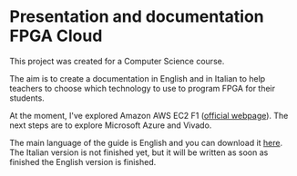 # Presentation and documentation FPGA Cloud

This project was created for a Computer Science course.

The aim is to create a documentation in English and in Italian to help teachers to choose which technology to use to program FPGA for their students.

At the moment, I've explored Amazon AWS EC2 F1 ([official webpage][1]). The next steps are to explore Microsoft Azure and Vivado.

The main language of the guide is English and you can download it [here][2]. The Italian version is not finished yet, but it will be written as soon as finished the English version is finished.

[1]: https://aws.amazon.com/ec2/instance-types/f1/?nc1=h_ls
[2]: https://github.com/AndreVale69/FPGA-project-presentation/blob/main/document/ENG-version/programming_FPGA_on_cloud.pdf
